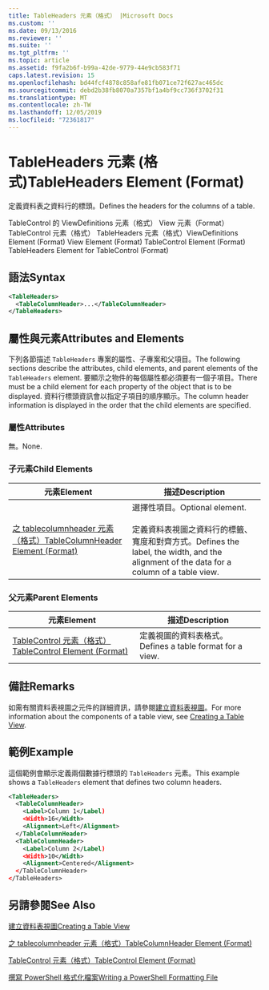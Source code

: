 ```yaml
---
title: TableHeaders 元素（格式） |Microsoft Docs
ms.custom: ''
ms.date: 09/13/2016
ms.reviewer: ''
ms.suite: ''
ms.tgt_pltfrm: ''
ms.topic: article
ms.assetid: f9fa2b6f-b99a-42de-9779-44e9cb583f71
caps.latest.revision: 15
ms.openlocfilehash: bd44fcf4878c858afe81fb071ce72f627ac465dc
ms.sourcegitcommit: debd2b38fb8070a7357bf1a4bf9cc736f3702f31
ms.translationtype: MT
ms.contentlocale: zh-TW
ms.lasthandoff: 12/05/2019
ms.locfileid: "72361817"
---
```

# <a name="tableheaders-element-format"></a><span data-ttu-id="828e1-102">TableHeaders 元素 (格式)</span><span class="sxs-lookup"><span data-stu-id="828e1-102">TableHeaders Element (Format)</span></span>

<span data-ttu-id="828e1-103">定義資料表之資料行的標頭。</span><span class="sxs-lookup"><span data-stu-id="828e1-103">Defines the headers for the columns of a table.</span></span>

<span data-ttu-id="828e1-104">TableControl 的 ViewDefinitions 元素（格式） View 元素（Format） TableControl 元素（格式） TableHeaders 元素（格式）</span><span class="sxs-lookup"><span data-stu-id="828e1-104">ViewDefinitions Element (Format) View Element (Format) TableControl Element (Format) TableHeaders Element for TableControl (Format)</span></span>

## <a name="syntax"></a><span data-ttu-id="828e1-105">語法</span><span class="sxs-lookup"><span data-stu-id="828e1-105">Syntax</span></span>

```xml
<TableHeaders>
  <TableColumnHeader>...</TableColumnHeader>
</TableHeaders>

```

## <a name="attributes-and-elements"></a><span data-ttu-id="828e1-106">屬性與元素</span><span class="sxs-lookup"><span data-stu-id="828e1-106">Attributes and Elements</span></span>

<span data-ttu-id="828e1-107">下列各節描述 `TableHeaders` 專案的屬性、子專案和父項目。</span><span class="sxs-lookup"><span data-stu-id="828e1-107">The following sections describe the attributes, child elements, and parent elements of the `TableHeaders` element.</span></span> <span data-ttu-id="828e1-108">要顯示之物件的每個屬性都必須要有一個子項目。</span><span class="sxs-lookup"><span data-stu-id="828e1-108">There must be a child element for each property of the object that is to be displayed.</span></span> <span data-ttu-id="828e1-109">資料行標頭資訊會以指定子項目的順序顯示。</span><span class="sxs-lookup"><span data-stu-id="828e1-109">The column header information is displayed in the order that the child elements are specified.</span></span>

### <a name="attributes"></a><span data-ttu-id="828e1-110">屬性</span><span class="sxs-lookup"><span data-stu-id="828e1-110">Attributes</span></span>

<span data-ttu-id="828e1-111">無。</span><span class="sxs-lookup"><span data-stu-id="828e1-111">None.</span></span>

### <a name="child-elements"></a><span data-ttu-id="828e1-112">子元素</span><span class="sxs-lookup"><span data-stu-id="828e1-112">Child Elements</span></span>

|<span data-ttu-id="828e1-113">元素</span><span class="sxs-lookup"><span data-stu-id="828e1-113">Element</span></span>|<span data-ttu-id="828e1-114">描述</span><span class="sxs-lookup"><span data-stu-id="828e1-114">Description</span></span>|
|-------------|-----------------|
|[<span data-ttu-id="828e1-115">之 tablecolumnheader 元素（格式）</span><span class="sxs-lookup"><span data-stu-id="828e1-115">TableColumnHeader Element (Format)</span></span>](./tablecolumnheader-element-format.md)|<span data-ttu-id="828e1-116">選擇性項目。</span><span class="sxs-lookup"><span data-stu-id="828e1-116">Optional element.</span></span><br /><br /> <span data-ttu-id="828e1-117">定義資料表視圖之資料行的標籤、寬度和對齊方式。</span><span class="sxs-lookup"><span data-stu-id="828e1-117">Defines the label, the width, and the alignment of the data for a column of a table view.</span></span>|

### <a name="parent-elements"></a><span data-ttu-id="828e1-118">父元素</span><span class="sxs-lookup"><span data-stu-id="828e1-118">Parent Elements</span></span>

|<span data-ttu-id="828e1-119">元素</span><span class="sxs-lookup"><span data-stu-id="828e1-119">Element</span></span>|<span data-ttu-id="828e1-120">描述</span><span class="sxs-lookup"><span data-stu-id="828e1-120">Description</span></span>|
|-------------|-----------------|
|[<span data-ttu-id="828e1-121">TableControl 元素（格式）</span><span class="sxs-lookup"><span data-stu-id="828e1-121">TableControl Element (Format)</span></span>](./tablecontrol-element-format.md)|<span data-ttu-id="828e1-122">定義視圖的資料表格式。</span><span class="sxs-lookup"><span data-stu-id="828e1-122">Defines a table format for a view.</span></span>|

## <a name="remarks"></a><span data-ttu-id="828e1-123">備註</span><span class="sxs-lookup"><span data-stu-id="828e1-123">Remarks</span></span>

<span data-ttu-id="828e1-124">如需有關資料表視圖之元件的詳細資訊，請參閱[建立資料表視圖](./creating-a-table-view.md)。</span><span class="sxs-lookup"><span data-stu-id="828e1-124">For more information about the components of a table view, see [Creating a Table View](./creating-a-table-view.md).</span></span>

## <a name="example"></a><span data-ttu-id="828e1-125">範例</span><span class="sxs-lookup"><span data-stu-id="828e1-125">Example</span></span>

<span data-ttu-id="828e1-126">這個範例會顯示定義兩個數據行標頭的 `TableHeaders` 元素。</span><span class="sxs-lookup"><span data-stu-id="828e1-126">This example shows a `TableHeaders` element that defines two column headers.</span></span>

```xml
<TableHeaders>
  <TableColumnHeader>
    <Label>Column 1</Label)
    <Width>16</Width>
    <Alignment>Left</Alignment>
  </TableColumnHeader>
  <TableColumnHeader>
    <Label>Column 2</Label)
    <Width>10</Width>
    <Alignment>Centered</Alignment>
  </TableColumnHeader>
</TableHeaders>
```

## <a name="see-also"></a><span data-ttu-id="828e1-127">另請參閱</span><span class="sxs-lookup"><span data-stu-id="828e1-127">See Also</span></span>

[<span data-ttu-id="828e1-128">建立資料表視圖</span><span class="sxs-lookup"><span data-stu-id="828e1-128">Creating a Table View</span></span>](./creating-a-table-view.md)

[<span data-ttu-id="828e1-129">之 tablecolumnheader 元素（格式）</span><span class="sxs-lookup"><span data-stu-id="828e1-129">TableColumnHeader Element (Format)</span></span>](./tablecolumnheader-element-format.md)

[<span data-ttu-id="828e1-130">TableControl 元素（格式）</span><span class="sxs-lookup"><span data-stu-id="828e1-130">TableControl Element (Format)</span></span>](./tablecontrol-element-format.md)

[<span data-ttu-id="828e1-131">撰寫 PowerShell 格式化檔案</span><span class="sxs-lookup"><span data-stu-id="828e1-131">Writing a PowerShell Formatting File</span></span>](./writing-a-powershell-formatting-file.md)
